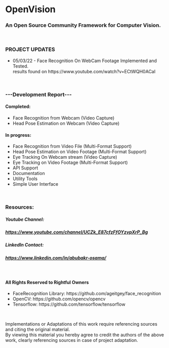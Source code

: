 # OpenVision

### An Open Source Community Framework for Computer Vision.

<br>

### **PROJECT UPDATES**

<ul>
  <li> 05/03/22 - Face Recognition On WebCam Footage Implemented and Tested. 
    <br>results found on https://www.youtube.com/watch?v=ECtWQH0ACaI 
</ul><br>

### ---Development Report---

#### Completed:

<ul>
  <li> Face Recognition from Webcam (Video Capture)
  <li> Head Pose Estimation on Webcam (Video Capture)
</ul>

#### In progress:

<ul>
  <li> Face Recognition from Video File (Multi-Format Support)
  <li> Head Pose Estimation on Video Footage (Multi-Format Support)
  <li> Eye Tracking On Webcam stream (Video Capture)
  <li> Eye Tracking on Video Footage (Multi-Format Support)
  <li> API Support
  <li> Documentation
  <li> Utility Tools
  <li> Simple User Interface
</ul><br>

### Resources:

##### Youtube Channel:

##### https://www.youtube.com/channel/UCZk_E87cfzFfOYzvpXrP_Bg

##### LinkedIn Contact:

##### https://www.linkedin.com/in/abubakr-osama/

<br>

#### All Rights Reserved to Rightful Owners

<ul>
  <li> FaceRecognition Library: https://github.com/ageitgey/face_recognition
  <li> OpenCV: https://github.com/opencv/opencv
  <li> Tensorflow: https://github.com/tensorflow/tensorflow
</ul>
<br>

Implementations or Adaptations of this work require referencing sources and citing the original material.
<br>By viewing this material you hereby agree to credit the authors of the above work, clearly referencing sources in
case of project adaptation.